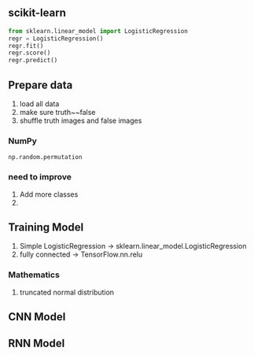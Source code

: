 ## scikit-learn
```python
from sklearn.linear_model import LogisticRegression
regr = LogisticRegression()
regr.fit()
regr.score()
regr.predict()
```
## Prepare data
1. load all data
2. make sure truth~~false
3. shuffle truth images and false images
### NumPy
`np.random.permutation`

### need to improve
1. Add more classes
2. 
## Training Model
1. Simple LogisticRegression -> sklearn.linear_model.LogisticRegression
2. fully connected -> TensorFlow.nn.relu
### Mathematics
1. truncated normal distribution
## CNN Model

## RNN Model